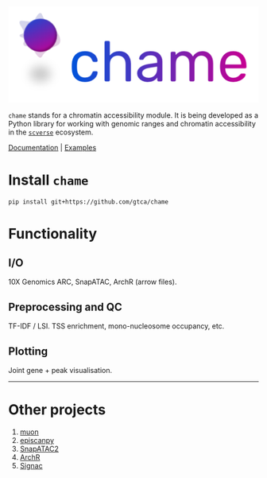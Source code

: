 <img src="./docs/img/chame_logo.svg" data-canonical-src="./docs/img/chame_logo.svg" width="700"/>

`chame` stands for a chromatin accessibility module. It is being developed as a Python library for working with genomic ranges and chromatin accessibility in the [`scverse`](https://scverse.org/) ecosystem.

[Documentation](https://gtca.github.io/chame) | [Examples](https://gtca.github.io/chame/examples/)

# Install `chame`

```
pip install git+https://github.com/gtca/chame
```

# Functionality

## I/O

10X Genomics ARC, SnapATAC, ArchR (arrow files).

## Preprocessing and QC

TF-IDF / LSI. TSS enrichment, mono-nucleosome occupancy, etc.

## Plotting

Joint gene + peak visualisation.

---

# Other projects

1. [muon](https://github.com/scverse/muon)
1. [episcanpy](https://github.com/colomemaria/epiScanpy)
1. [SnapATAC2](https://github.com/kaizhang/SnapATAC2)
1. [ArchR](https://www.archrproject.com/)
1. [Signac](https://satijalab.org/signac/)

